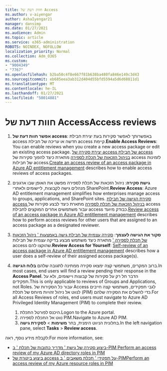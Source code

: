 ```yaml
---
title: חוות דעת של Access
ms.author: v-aiyengar
author: AshaIyengar21
manager: dansimp
ms.date: 01/27/2021
ms.audience: Admin
ms.topic: article
ms.service: o365-administration
ROBOTS: NOINDEX, NOFOLLOW
localization_priority: Normal
ms.collection: Adm_O365
ms.custom:
- "9004349"
- "7767"
ms.openlocfilehash: b2ba50c4f8e667f81b638ba480fa846e149c3d43
ms.sourcegitcommit: eb685eea3ab312d404d55bfd5594a5d6d68811d1
ms.translationtype: MT
ms.contentlocale: he-IL
ms.lasthandoff: 01/27/2021
ms.locfileid: "50014881"
---
```

# <a name="access-reviews"></a><span data-ttu-id="89627-102">חוות דעת של Access</span><span class="sxs-lookup"><span data-stu-id="89627-102">Access reviews</span></span>

1. <span data-ttu-id="89627-103">**אפשר חוות דעת של access**: באפשרותך לאפשר סקירות בעת יצירת חבילת access חדשה או עריכה של חבילת access קיימת.</span><span class="sxs-lookup"><span data-stu-id="89627-103">**Enable Access Reviews**: You can enable reviews when you create a new access package or edit an existing access package.</span></span> <span data-ttu-id="89627-104">[יצירת סקירה של access של חבילת access בניהול הזכאות של תכלת לספירה](https://docs.microsoft.com/azure/active-directory/governance/entitlement-management-access-reviews-create) מתארת כיצד להפוך סקירות של access לזמינות של חבילות access.</span><span class="sxs-lookup"><span data-stu-id="89627-104">[Create an access review of an access package in Azure AD entitlement management](https://docs.microsoft.com/azure/active-directory/governance/entitlement-management-access-reviews-create) describes how to enable access reviews of access packages.</span></span>

1. <span data-ttu-id="89627-105">**גישת סקירה**: ניהול הזכאות של תכלת לספירה מפשט את האופן שבו ארגונים מנהלים גישה לקבוצות, ליישומים ולאתרי SharePoint.</span><span class="sxs-lookup"><span data-stu-id="89627-105">**Review Access**: Azure AD entitlement management simplifies how enterprises manage access to groups, applications, and SharePoint sites.</span></span> <span data-ttu-id="89627-106">[סקירת הגישה של חבילת access בניהול הזכאות של תכלת לספירה](https://docs.microsoft.com/azure/active-directory/governance/entitlement-management-access-reviews-create) מתארת כיצד לבצע סקירות של access עבור משתמשים אחרים המוקצים לחבילת access כבודק מיועד.</span><span class="sxs-lookup"><span data-stu-id="89627-106">[Review access of an access package in Azure AD entitlement management](https://docs.microsoft.com/azure/active-directory/governance/entitlement-management-access-reviews-create) describes how to perform access reviews for other users that are assigned to an access package as a designated reviewer.</span></span>

1. <span data-ttu-id="89627-107">**סקור את הגישה לעצמך**: [סקירה עצמית של חבילת גישה באמצעות ' ניהול הזכאות של תכלת לספירה '](https://docs.microsoft.com/azure/active-directory/governance/entitlement-management-access-reviews-self-review) מתארת כיצד משתמש מבצע בדיקה עצמית של חבילות access שהוקצו להם.</span><span class="sxs-lookup"><span data-stu-id="89627-107">**Review Access for Yourself**: [Self-review of an access package in Azure AD entitlement management](https://docs.microsoft.com/azure/active-directory/governance/entitlement-management-access-reviews-self-review) describes how a user does a self-review of their assigned access package(s).</span></span>

1. <span data-ttu-id="89627-108">ברוב המקרים, משתמשי קצה ימצאו סקירה ממתינה לתגובה שלהם **בלוח הגישה**.</span><span class="sxs-lookup"><span data-stu-id="89627-108">In most cases, end users will find a review pending their response in the **Access Panel**.</span></span> <span data-ttu-id="89627-109">הדבר חל רק על סקירות של קבוצות ויישומים, ולא על תפקידים.</span><span class="sxs-lookup"><span data-stu-id="89627-109">This is only applicable to reviews of Groups and Applications, not Roles.</span></span> <span data-ttu-id="89627-110">עבור כל הסקירות של Access לגבי תפקידים, משתמשי קצה חייבים לנווט אל ניהול זהויות מיוחס של תכלת (PIM) כדי להשלים את הסקירה שלהם.</span><span class="sxs-lookup"><span data-stu-id="89627-110">For all Access Reviews of roles, end users must navigate to Azure AD Privileged Identity Management (PIM) to complete their review.</span></span>

    1. <span data-ttu-id="89627-111">היכנס לפורטל התכלת.</span><span class="sxs-lookup"><span data-stu-id="89627-111">Logon to the Azure portal.</span></span>
    2. <span data-ttu-id="89627-112">נווט אל התכלת לספירה PIM.</span><span class="sxs-lookup"><span data-stu-id="89627-112">Navigate to Azure AD PIM.</span></span>
    3. <span data-ttu-id="89627-113">בחלונית הניווט הימנית, בחר **משימות**  >  **לסקירת גישה**.</span><span class="sxs-lookup"><span data-stu-id="89627-113">In the left navigation pane, select **Tasks** > **Review access**.</span></span>
    
<span data-ttu-id="89627-114">לקבלת מידע נוסף, ראה:</span><span class="sxs-lookup"><span data-stu-id="89627-114">For more information, see:</span></span>

- [<span data-ttu-id="89627-115">ביצוע סקירה של גישת ' מדריך כתובות של תכלת ' ב-PIM </span><span class="sxs-lookup"><span data-stu-id="89627-115">Perform an access review of my Azure AD directory roles in PIM </span></span>](https://docs.microsoft.com/azure/active-directory/privileged-identity-management/pim-how-to-perform-security-review/)
- [<span data-ttu-id="89627-116">ביצוע ביקורת של access על תפקידי ' תכלת משאבים ' ב-PIM</span><span class="sxs-lookup"><span data-stu-id="89627-116">Perform an access review of my Azure resource roles in PIM</span></span>](https://docs.microsoft.com/azure/active-directory/privileged-identity-management/pim-resource-roles-perform-access-review/)